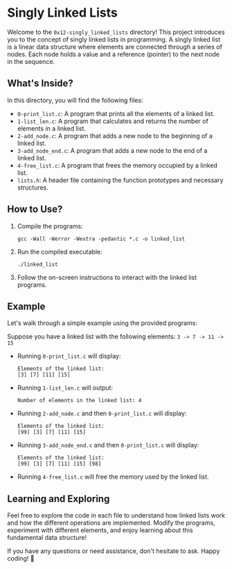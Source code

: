 # Singly Linked Lists

Welcome to the `0x12-singly_linked_lists` directory! This project introduces you to the concept of singly linked lists in programming. A singly linked list is a linear data structure where elements are connected through a series of nodes. Each node holds a value and a reference (pointer) to the next node in the sequence.

## What's Inside?

In this directory, you will find the following files:

- `0-print_list.c`: A program that prints all the elements of a linked list.
- `1-list_len.c`: A program that calculates and returns the number of elements in a linked list.
- `2-add_node.c`: A program that adds a new node to the beginning of a linked list.
- `3-add_node_end.c`: A program that adds a new node to the end of a linked list.
- `4-free_list.c`: A program that frees the memory occupied by a linked list.
- `lists.h`: A header file containing the function prototypes and necessary structures.

## How to Use?

1. Compile the programs:
   ```
   gcc -Wall -Werror -Wextra -pedantic *.c -o linked_list
   ```

2. Run the compiled executable:
   ```
   ./linked_list
   ```

3. Follow the on-screen instructions to interact with the linked list programs.

## Example

Let's walk through a simple example using the provided programs:

Suppose you have a linked list with the following elements: `3 -> 7 -> 11 -> 15`

- Running `0-print_list.c` will display:
  ```
  Elements of the linked list:
  [3] [7] [11] [15]
  ```

- Running `1-list_len.c` will output:
  ```
  Number of elements in the linked list: 4
  ```

- Running `2-add_node.c` and then `0-print_list.c` will display:
  ```
  Elements of the linked list:
  [99] [3] [7] [11] [15]
  ```

- Running `3-add_node_end.c` and then `0-print_list.c` will display:
  ```
  Elements of the linked list:
  [99] [3] [7] [11] [15] [98]
  ```

- Running `4-free_list.c` will free the memory used by the linked list.

## Learning and Exploring

Feel free to explore the code in each file to understand how linked lists work and how the different operations are implemented. Modify the programs, experiment with different elements, and enjoy learning about this fundamental data structure!

If you have any questions or need assistance, don't hesitate to ask. Happy coding! 🚀

